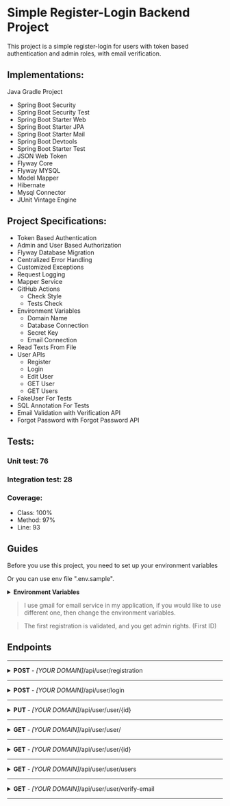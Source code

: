 # Simple Register-Login Backend Project
This project is a simple register-login for users with token based authentication and admin roles, with email verification.

## Implementations:
Java Gradle Project

- Spring Boot Security
- Spring Boot Security Test
- Spring Boot Starter Web
- Spring Boot Starter JPA
- Spring Boot Starter Mail
- Spring Boot Devtools
- Spring Boot Starter Test
- JSON Web Token
- Flyway Core
- Flyway MYSQL
- Model Mapper
- Hibernate
- Mysql Connector
- JUnit Vintage Engine 

## Project Specifications:
- Token Based Authentication
- Admin and User Based Authorization
- Flyway Database Migration
- Centralized Error Handling
- Customized Exceptions
- Request Logging
- Mapper Service
- GitHub Actions
  - Check Style
  - Tests Check
- Environment Variables
  - Domain Name
  - Database Connection
  - Secret Key
  - Email Connection
- Read Texts From File
- User APIs
  - Register
  - Login
  - Edit User
  - GET User
  - GET Users
- FakeUser For Tests
- SQL Annotation For Tests
- Email Validation with Verification API
- Forgot Password with Forgot Password API

## Tests:
### Unit test: 76
### Integration test: 28
### Coverage:
- Class: 100%
- Method: 97%
- Line: 93

## Guides
Before you use this project, you need to set up your environment variables

Or you can use env file ".env.sample".

<details>
<summary><b>Environment Variables</b></summary>

```
DOMAIN=[YOUR DOMAIN]
DB_HOST=[YOUR MYSQL DOMAIN]
DB_PORT=[YOUR MYSQL PORT]
DB_DATABASE=[YOUR DATABASE NAME]
DB_USERNAME=[YOUR MYSQL USERNAME]
DB_PASSWORD=[YOUR MYSQL PASSWORD]
HIBERNATE_DIALECT=org.hibernate.dialect.MySQL8Dialect
HIBERNATE_DDL_AUTO=validate
SHOW_SQL=true
JWT_SECRET_KEY=[SELECT YOUR SECRET KEY]
MAIL_HOST=smtp.gmail.com
MAIL_PORT=587
MAIL_USERNAME=[YOUR GMAIL USERNAME]
MAIL_PASSWORD=[YOUR GMAIL APPLICATION PASSWORD]
```
</details>

> I use gmail for email service in my application, if you would like to use different one, then change the environment variables.

> The first registration is validated, and you get admin rights. (First ID)

## Endpoints

-----
<details>
<summary> <b>POST</b> - <i>[YOUR DOMAIN]</i>/api/user/registration</summary>
  
  **Request** 
  
  Body:
  ```
  {
    "username": "Alexander",
    "email": "alexander@email.com",
    "password": "password",
    "dateOfBirth": "11-11-2000"
  }
  ```

  **Response**:

  `Status code: 201`

  Body:
  ```
  {
    "id": 1,
    "username": "Alexander",
    "email": "alexander@email.com",
    "dateOfBirth": "11-11-2000",
    "admin": false,
    "verified": false,
    "enabled": false
  }
  ```

  **Errors**:
- Invalid Parameter:
  ```
  Status code: 404
  Body:
  {
    "status": "error",
    "message": "[Parameter(s)] is required."
  }
  ```
- Low Password Length:
  ```
  Status code: 406
  Body:
  {
    "status": "error",
    "message": "Password must be [8] characters."
  }
  ```
- Parameter Taken:
  ```
  Status code: 409
  Body:
  {
    "status": "error",
    "message": "[Parameter] is already taken."
  }
  ```
- Wrong Email Format:
  ```
  Status code: 406
  Body:
  {
    "status": "error",
    "message": "Wrong email format."
  }
  ```
- Wrong Date Format:
  ```
  Status code: 406
  Body:
  {
    "status": "error",
    "message": "Accepted date format: [dd-mm-yyyy]."
  }
  ```
- Build Email Message Error:
  ```
  Status code: 503
  Body:
  {
    "status": "error",
    "message": "Build email message problem."
  }
  ```
- Send Email Message Error:
  ```
  Status code: 503
  Body:
  {
    "status": "error",
    "message": "Send email message problem."
  }
  ```

</details>

-----
<details>
<summary> <b>POST</b> - <i>[YOUR DOMAIN]</i>/api/user/login</summary>

  **Request** Body:
  ```
  {
    "username": "Alexander",
    "password": "password"
  }
  ```

  **Response**:


  `Status code: 200`

  Body:
  ```
  {
    "status": "ok",
    "token": "eyJhbGciOiJIUzI1NiJ9.eyJzdWIiOiJTYW55aTIiLCJpc0FkbWluIjpmYWxzZSwiZXhwIjoxNjk0NDY4MDMyLCJpYXQiOjE2OTQ0MzIwMzJ9.-2dwWhCcuMKoD3RgNHt_LO1toXmbZdFhKlKV4EpltoM"
  }
  ```

  **Errors**:
- Invalid Parameter:
  ```
  Status code: 404
  Body:
  {
    "status": "error",
    "message": "[Parameter(s)] is required."
  }
  ```
- User Not Found:
  ```
  Status code: 404
  Body:
  {
    "status": "error",
    "message": "Username or password is incorrect."
  }
  ```
- User Not Activated:
  ```
  Status code: 401
  Body:
  {
    "status": "error",
    "message": "Your user is not activated."
  }
  ```
- User Not Enabled:
  ```
  Status code: 401
  Body:
  {
    "status": "error",
    "message": "Your user is not enabled."
  }
  ```

</details>

-----
<details>
<summary> <b>PUT</b> - <i>[YOUR DOMAIN]</i>/api/user/user/{id}</summary>

- To use this, you need the token from login.
- You can change only one parameter like "username" or "password".
- You need admin role to change other user or to change admin role or validate, enabled parameter. 
- You can change multiple parameter like this:


  **Request**:
    

  Header:
  ```
  {
    "key": "Authorization",
    "value": "Bearer [YOUR TOKEN]"
  }
  ```

  Body:
  ```
  {
    "username": "Big Alexander",
    "email": "alexander@email.com",
    "password": "newPassword",
    "dateOfBirth": "11-11-2000",
    "admin": true,
    "verified": true,
    "enabled": true
  }
  ```

  **Response**:


  `Status code: 200`
  

  Body:
  ```
  {
    "id": 1,
    "username": "Big Alexander",
    "email": "alexander@email.com",
    "dateOfBirth": "11-11-2000",
    "admin": true,
    "verified": true,
    "enabled": true
  }
  ```

**Errors**:
- Custom Access Denied:
  ```
  Status code: 401
  Body:
  {
    "status": "error",
    "message": "Access Denied."
  }
  
  OR
  
  {
    "status": "error",
    "message": "Access Denied: Edit: admin, valid"
  }
  
  OR
  
  {
    "status": "error",
    "message": "Access Denied: Edit: other user"
  }
  ```
- User Not Found:
  ```
  Status code: 404
  Body:
  {
    "status": "error",
    "message": "User with id [id] is not found."
  }
  ```
- Parameter Match:
  ```
  Status code: 409
  Body:
  {
    "status": "error",
    "message": "[Parameter] parameter is already same."
  }
  ```
- Parameter Taken:
  ```
  Status code: 409
  Body:
  {
    "status": "error",
    "message": "[Parameter] is already taken."
  }
  ```
- Wrong Email Format:
  ```
  Status code: 406
  Body:
  {
    "status": "error",
    "message": "Wrong email format."
  }
  ```
- Wrong Date Format:
  ```
  Status code: 406
  Body:
  {
    "status": "error",
    "message": "Accepted date format: [dd-mm-yyyy]."
  }
  ```
- Low Password Length:
  ```
  Status code: 406
  Body:
  {
    "status": "error",
    "message": "Password must be [8] characters."
  }
  ```

</details>

-----
<details>
<summary> <b>GET</b> - <i>[YOUR DOMAIN]</i>/api/user/user/</summary>

  - To use this, you need the token from login.


  **Request**:


  Header:
  ```
  {
    "key": "Authorization",
    "value": "Bearer [YOUR TOKEN]"
  }
  ```

  **Response**:


  `Status code: 200`
  

  Body:
  ```
  {
    "id": 1,
    "username": "Big Alexander",
    "email": "alexander@email.com",
    "dateOfBirth": "11-11-2000",
    "admin": true,
    "verified": true,
    "enabled": true
  }
  ```

  **Errors**:
- Custom Access Denied:
  ```
  Status code: 401
  Body:
  {
    "status": "error",
    "message": "Access Denied."
  }
  ```
- User Not Found:
  ```
  Status code: 404
  Body:
  {
    "status": "error",
    "message": "User with id [id] is not found."
  }
  ```

</details>

-----
<details>
<summary> <b>GET</b> - <i>[YOUR DOMAIN]</i>/api/user/user/{id}</summary>

  - To use this, you need the token from login.


  **Request**:
  
  
  Header:

  ```
  {
    "key": "Authorization",
    "value": "Bearer [YOUR TOKEN]"
  }
  ```

  **Response**:


  `Status code: 200`
  
  
  Body:
  ```
  {
    "id": 1,
    "username": "Big Alexander",
    "email": "alexander@email.com",
    "dateOfBirth": "11-11-2000",
    "admin": true,
    "verified": true,
    "enabled": true
  }
  ```

  **Errors**:
- Custom Access Denied:
  ```
  Status code: 401
  Body:
  {
    "status": "error",
    "message": "Access Denied."
  }
  ```
- Invalid Parameter:
  ```
  Status code: 404
  Body:
  {
    "status": "error",
    "message": "[Parameter(s)] is required."
  }
  ```
- User Not Found:
  ```
  Status code: 404
  Body:
  {
    "status": "error",
    "message": "User with id [id] is not found."
  }
  ```

</details>

-----
<details>
<summary> <b>GET</b> - <i>[YOUR DOMAIN]</i>/api/user/user/users</summary>

  - To use this, you need the token from login.


  **Request**:


  Header:
  ```
  {
    "key": "Authorization",
    "value": "Bearer [YOUR TOKEN]"
  }
  ```

  **Response**:


  `Status code: 200`
  

  Body:
  ```
  {
    "users": [
      {
        "id": 1,
        "username": "Big Alexander",
        "email": "alexander@email.com",
        "dateOfBirth": "11-11-2000",
        "admin": true,
        "verified": true,
        "enabled": true
      },
      {
        "id": 2,
        "username": "Sanyi",
        "email": "sanyi@email.com",
        "dateOfBirth": "11-11-2000",
        "admin": false,
        "verified": false,
        "enabled": false
      }
    ]
  }
  ```

  **Errors**:
- Custom Access Denied:
  ```
  Status code: 401
  Body:
  {
    "status": "error",
    "message": "Access Denied."
  }
  ```

</details>

-----
<details>
<summary> <b>GET</b> - <i>[YOUR DOMAIN]</i>/api/user/user/verify-email</summary>

  - To use this endpoint, you need request param with verification token.

  Example:
  ```
    [YOUR DOMAIN]/api/user/verify-email?token=[YOUR VERIFICATION TOKEN]
  ```
  - When use registration, then gets an email with this link.
  - You can check it the verification token with MYSQL SELECT method.


  **Response**:


  `Status code: 202`
  
  
  Body:
  ```
    {
      "status": "ok",
      "message": "Your email has been verified."
    }
  ```

  **Errors**:
- User Already Verified:
  ```
  Status code: 406
  Body:
  {
    "status": "error",
    "message": "This user has already been verified!"
  }
  ```
- Invalid Token:
```
  Status code: 403
  Body:
  {
    "status": "error",
    "message": "Invalid token."
  }
  ```

</details>

-----